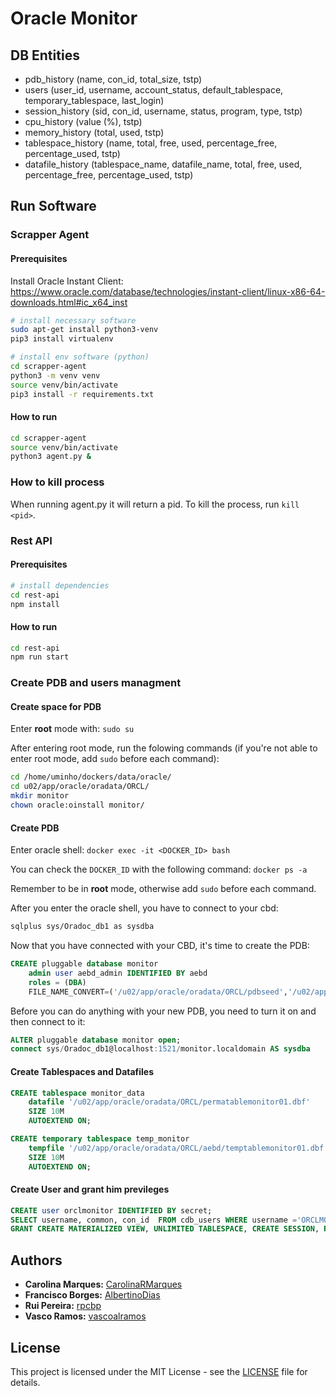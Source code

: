 # Oracle Monitor

## DB Entities

-   pdb_history (name, con_id, total_size, tstp)
-   users (user_id, username, account_status, default_tablespace, temporary_tablespace, last_login)
-   session_history (sid, con_id, username, status, program, type, tstp)
-   cpu_history (value (%), tstp)
-   memory_history (total, used, tstp)
-   tablespace_history (name, total, free, used, percentage_free, percentage_used, tstp)
-   datafile_history (tablespace_name, datafile_name, total, free, used, percentage_free, percentage_used, tstp)

## Run Software

### Scrapper Agent

#### Prerequisites

Install Oracle Instant Client: https://www.oracle.com/database/technologies/instant-client/linux-x86-64-downloads.html#ic_x64_inst

```bash
# install necessary software
sudo apt-get install python3-venv
pip3 install virtualenv

# install env software (python)
cd scrapper-agent
python3 -m venv venv
source venv/bin/activate
pip3 install -r requirements.txt
```

#### How to run

```bash
cd scrapper-agent
source venv/bin/activate
python3 agent.py &
```

### How to kill process

When running agent.py it will return a pid. To kill the process, run `kill <pid>`.

### Rest API

#### Prerequisites

```bash
# install dependencies
cd rest-api
npm install
```

#### How to run

```bash
cd rest-api
npm run start
```

### Create PDB and users managment

#### Create space for PDB

Enter **root** mode with: `sudo su`

After entering root mode, run the folowing commands (if you're not able to enter root mode, add `sudo` before each command):

```bash
cd /home/uminho/dockers/data/oracle/
cd u02/app/oracle/oradata/ORCL/
mkdir monitor
chown oracle:oinstall monitor/
```

#### Create PDB

Enter oracle shell: `docker exec -it <DOCKER_ID> bash`

You can check the `DOCKER_ID` with the following command: `docker ps -a`

Remember to be in **root** mode, otherwise add `sudo` before each command.

After you enter the oracle shell, you have to connect to your cbd:

```bash
sqlplus sys/Oradoc_db1 as sysdba
```

Now that you have connected with your CBD, it's time to create the PDB:

```sql
CREATE pluggable database monitor
	admin user aebd_admin IDENTIFIED BY aebd
    roles = (DBA)
    FILE_NAME_CONVERT=('/u02/app/oracle/oradata/ORCL/pdbseed','/u02/app/oracle/oradata/ORCL/monitor');
```

Before you can do anything with your new PDB, you need to turn it on and then connect to it:

```sql
ALTER pluggable database monitor open;
connect sys/Oradoc_db1@localhost:1521/monitor.localdomain AS sysdba
```

#### Create Tablespaces and Datafiles

```sql
CREATE tablespace monitor_data
	datafile '/u02/app/oracle/oradata/ORCL/permatablemonitor01.dbf'
	SIZE 10M
	AUTOEXTEND ON;

CREATE temporary tablespace temp_monitor
	tempfile '/u02/app/oracle/oradata/ORCL/aebd/temptablemonitor01.dbf'
	SIZE 10M
	AUTOEXTEND ON;
```

#### Create User and grant him previleges

```sql
CREATE user orclmonitor IDENTIFIED BY secret;
SELECT username, common, con_id  FROM cdb_users WHERE username ='ORCLMONITOR';
GRANT CREATE MATERIALIZED VIEW, UNLIMITED TABLESPACE, CREATE SESSION, RESOURCE, ALTER ANY MATERIALIZED VIEW, DROP ANY MATERIALIZED VIEW, DROP ANY VIEW, CREATE ANY VIEW TO orclmonitor;
```

## Authors

-   **Carolina Marques:** [CarolinaRMarques](https://github.com/CarolinaRMarques)
-   **Francisco Borges:** [AlbertinoDias](https://github.com/AlbertinoDias)
-   **Rui Pereira:** [rpcbp](https://github.com/rpcbp)
-   **Vasco Ramos:** [vascoalramos](https://vascoalramos.me)

## License

This project is licensed under the MIT License - see the [LICENSE](LICENSE) file for details.
